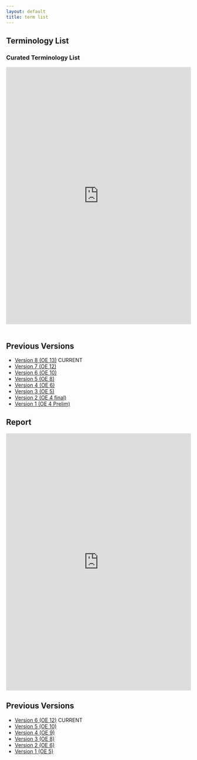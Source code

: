 ```yaml
---
layout: default
title: term list
---
```


## Terminology List

### Curated Terminology List

<iframe src="https://docs.google.com/spreadsheets/d/e/2PACX-1vR_5FazqWHaHCAQQ80Iri9OFj1GO5S6Ju10Toam_8T4mtet3Lp6WJ0fVOCpY5vKAQ/pubhtml?widget=true&amp;headers=false" style="width: 100%;height: 700px;border: none;"></iframe>

<br />
<br />

## Previous Versions

- [Version 8 (OE 13)](https://docs.google.com/spreadsheets/d/e/2PACX-1vR_5FazqWHaHCAQQ80Iri9OFj1GO5S6Ju10Toam_8T4mtet3Lp6WJ0fVOCpY5vKAQ/pubhtml) CURRENT
- [Version 7 (OE 12)](https://docs.google.com/spreadsheets/d/e/2PACX-1vQSq9UlUuAayNchMkcHams1xjRCk_QhYK8TsXfrJc0zeASltNHzhlFSGAMdj83CFg/pubhtml)
- [Version 6 (OE 10)](https://docs.google.com/spreadsheets/d/e/2PACX-1vQ-7pb_e7GLU1fmKCjKscl9ZQ0a9PdgHti4wUUEDVGNMfwWDOGUImUR4KIKlJ-FFw/pubhtml)
- [Version 5 (OE 8)](https://docs.google.com/spreadsheets/d/e/2PACX-1vT5v-2pI7QlArfLg8KzZR3nHr2DFwaRc_ZOHFJW8HANoOBipwvxkSnMxuV1HupybA/pubhtml)
- [Version 4 (OE 6)](https://docs.google.com/spreadsheets/d/e/2PACX-1vQH-u9aaqHCftIYVhVGPw8EzVH6dP_5ju-pRFy5EJKt8WVYJGtg7M3_zJc6XQoSbw/pubhtml)
- [Version 3 (OE 5)](https://docs.google.com/spreadsheets/d/e/2PACX-1vT09i2YarLS6WhF7Q84qC4y9JvgkJVaErCttZg7XRDMMw9OT4IJjZ8T-7wdQHiHHQ/pubhtml)
- [Version 2 (OE 4 final)](https://docs.google.com/spreadsheets/d/e/2PACX-1vQpG5FyC-Tyt8HQp4p1DCEeIrXXetM0pRVwekXrtvqvKrFhTVynrqZmcXTSgTzA_w/pubhtml)
- [Version 1 (OE 4 Prelim)](https://docs.google.com/spreadsheets/d/e/2PACX-1vQUyscYsNcqeF_b3Ix9Kq11K9sJJV5BcCLxlFiIktJj7_BroP1epvg-EA_4Pf3Flg/pubhtml)

## Report

<iframe src="https://docs.google.com/document/d/e/2PACX-1vRNyPzR8eG680Dezem-Woz9ZbGZdq_GKZl9opWS_W85aY3W9ew1aQt_dFUR6HmsEWLUXe8bCo4dbzNi/pub?embedded=true" style="width: 100%;height: 700px;border: none;"></iframe>

## Previous Versions

- [Version 6 (OE 12)](https://docs.google.com/document/d/e/2PACX-1vRNyPzR8eG680Dezem-Woz9ZbGZdq_GKZl9opWS_W85aY3W9ew1aQt_dFUR6HmsEWLUXe8bCo4dbzNi/pub) CURRENT
- [Version 5 (OE 10)](https://docs.google.com/document/d/e/2PACX-1vQQEdAt7m88jMisFz4bgh18cGVt_Un2iwWqZCV8nyyXiBe_aHRJ7ShD23d_foQuWX19rf32hxTKHHqu/pub)
- [Version 4 (OE 9)](https://docs.google.com/document/d/e/2PACX-1vTdt_HGtmKHTtKqTWT-pwwdqbivHPVSJesu4CZIydT5z1W4E9u9IpnmrNf797XZh0PDU3weIJ5k6ZuP/pub)
- [Version 3 (OE 8)](https://docs.google.com/document/d/e/2PACX-1vTGH4eLAyhkfY10Hfl9GBAg2RVm4Dp7pe8aSa-DS2TMqqbSo4xSMmPpj8N7U33zMDFdwhGKGUdPlByu/pub)
- [Version 2 (OE 6)](https://docs.google.com/document/d/e/2PACX-1vTIAKuV1YLQmZvcbOQ0oB33mMbUunLbigqycvRc0KvRCwzZTwUFMoX70Zz3M8nhAQ/pub)
- [Version 1 (OE 5)](https://docs.google.com/document/d/e/2PACX-1vSdfhX0lFzkwsKjuLih5pR_PijirV6ZIdOFDjW0yjNPbUc_9fQDQdb4qPrDK-_b2w/pub)
